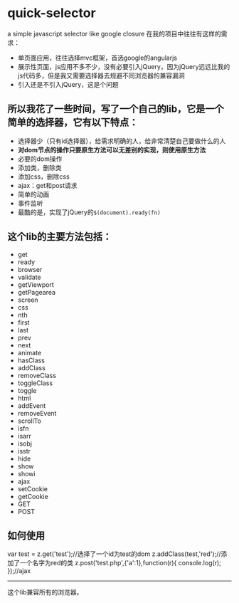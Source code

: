 # quick-selector
a simple javascript selector like google closure
在我的项目中往往有这样的需求：
<ul>
	<li>单页面应用，往往选择mvc框架，首选google的angularjs</li>
	<li>展示性页面，js应用不多不少，没有必要引入jQuery，因为jQuery远远比我的js代码多，但是我又需要选择器去规避不同浏览器的兼容漏洞</li>
	<li>引入还是不引入jQuery，这是个问题</li>
</ul>
<h2>所以我花了一些时间，写了一个自己的lib，它是一个简单的选择器，它有以下特点：</h2>
<ul>
	<li>选择器少（只有id选择器），给需求明确的人，给非常清楚自己要做什么的人</li>
	<li><strong>对dom节点的操作只要原生方法可以无差别的实现，则使用原生方法</strong></li>
	<li>必要的dom操作</li>
	<li>添加类，删除类</li>
	<li>添加css，删除css</li>
	<li>ajax：get和post请求</li>
	<li>简单的动画</li>
	<li>事件监听</li>
	<li>最酷的是，实现了jQuery的<code>$(document).ready(fn)</code></li>
</ul>
<h2>这个lib的主要方法包括：</h2>
<ul>
	<li>get</li>
	<li>ready</li>
	<li>browser</li>
	<li>validate</li>
	<li>getViewport</li>
	<li>getPagearea</li>
	<li>screen</li>
	<li>css</li>
	<li>nth</li>
	<li>first</li>
	<li>last</li>
	<li>prev</li>
	<li>next</li>
	<li>animate</li>
	<li>hasClass</li>
	<li>addClass</li>
	<li>removeClass</li>
	<li>toggleClass</li>
	<li>toggle</li>
	<li>html</li>
	<li>addEvent</li>
	<li>removeEvent</li>
	<li>scrollTo</li>
	<li>isfn</li>
	<li>isarr</li>
	<li>isobj</li>
	<li>isstr</li>
	<li>hide</li>
	<li>show</li>
	<li>showi</li>
	<li>ajax</li>
	<li>setCookie</li>
	<li>getCookie</li>
	<li>GET</li>
	<li>POST</li>
</ul>
<h2>如何使用</h2>
var test = z.get('test');//选择了一个id为test的dom
z.addClass(test,'red');//添加了一个名字为red的类
z.post('test.php',{'a':1},function(r){
  console.log(r);
});//ajax
<hr>
这个lib兼容所有的浏览器。
